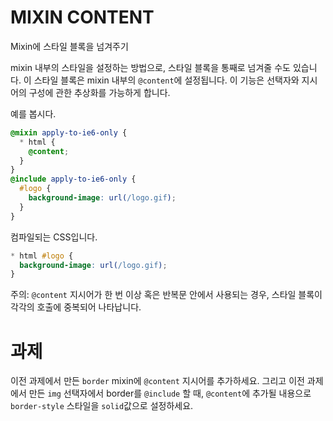 # MIXIN CONTENT

Mixin에 스타일 블록을 넘겨주기

mixin 내부의 스타일을 설정하는 방법으로, 스타일 블록을 통째로 넘겨줄 수도 있습니다. 이 스타일 블록은 mixin 내부의 `@content`에 설정됩니다. 이 기능은 선택자와 지시어의 구성에 관한 추상화를 가능하게 합니다.

예를 봅시다.

```scss
@mixin apply-to-ie6-only {
  * html {
    @content;
  }
}
@include apply-to-ie6-only {
  #logo {
    background-image: url(/logo.gif);
  }
}
```

컴파일되는 CSS입니다.

```css
* html #logo {
  background-image: url(/logo.gif);
}
```

주의: `@content` 지시어가 한 번 이상 혹은 반복문 안에서 사용되는 경우, 스타일 블록이 각각의 호출에 중복되어 나타납니다.

# 과제

이전 과제에서 만든 `border` mixin에 `@content` 지시어를 추가하세요. 그리고 이전 과제에서 만든 `img` 선택자에서 border를 `@include` 할 때, `@content`에 추가될 내용으로 `border-style` 스타일을 `solid`값으로 설정하세요.
